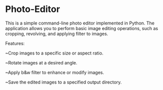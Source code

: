 # Photo-Editor

This is a simple command-line photo editor implemented in Python. The application allows you to perform basic image editing operations, such as cropping, revolving, and applying filter to images.

Features:

~Crop images to a specific size or aspect ratio.

~Rotate images at a desired angle.

~Apply b&w filter to enhance or modify images.

~Save the edited images to a specified output directory.
